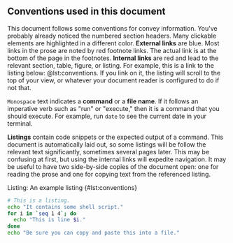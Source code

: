 ## Conventions used in this document

This document follows some conventions for convey information.
You've probably already noticed the numbered section headers.
Many clickable elements are highlighted in a different color.
**External links** are blue.
Most links in the prose are noted by red footnote links.
The actual link is at the bottom of the page in the footnotes.
**Internal links** are red and lead to the relevant section, table, figure, or listing.
For example, this is a link to the listing below: @lst:conventions.
If you link on it, the listing will scroll to the top of your view, or whatever
your document reader is configured to do if not that.

`Monospace` text indicates a **command** or a **file name**.
If it follows an imperative verb such as "run" or "execute," then it is
a command that you should execute.
For example, run `date` to see the current date in your terminal.

**Listings** contain code snippets or the expected output of a command.
This document is automatically laid out, so some listings will be follow the
relevant text significantly, sometimes several pages later.
This may be confusing at first, but using the internal links will expedite
navigation.
It may be useful to have two side-by-side copies of the document open: one for
reading the prose and one for copying text from the referenced listing.

Listing: An example listing {#lst:conventions}

```bash
# This is a listing.
echo "It contains some shell script."
for i in `seq 1 4`; do
  echo "This is line $i."
done
echo "Be sure you can copy and paste this into a file."
```

